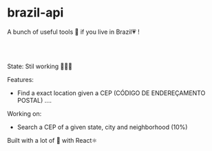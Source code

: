 # brazil-api

A bunch of useful tools 🔨 if you live in Brazil💗 !

<br> </br>

State: Stil working 💪🧑‍💻

Features:
- Find a exact location given a CEP (CÓDIGO DE ENDEREÇAMENTO POSTAL)
....

Working on: 
- Search a CEP of a given state, city and neighborhood (10%)


Built with a lot of 💓 with React⚛️ 
